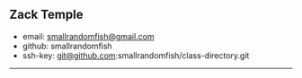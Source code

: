 ## Zack Temple

* email: smallrandomfish@gmail.com 
* github: smallrandomfish
* ssh-key: git@github.com:smallrandomfish/class-directory.git

---
